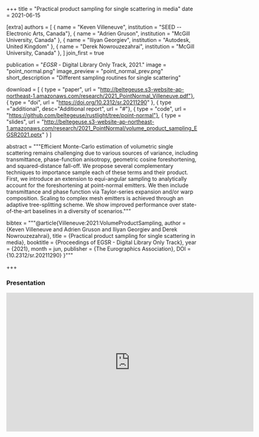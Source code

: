 +++
title = "Practical product sampling for single scattering in media"
date = 2021-06-15

[extra]
authors = [
    { name = "Keven Villeneuve", institution = "SEED -- Electronic Arts, Canada"},
    { name = "Adrien Gruson", institution = "McGill University, Canada" },
    { name = "Iliyan Georgiev", institution = "Autodesk, United Kingdom" }, 
    { name = "Derek Nowrouzezahrai", institution = "McGill University, Canada" },
]
join_first = true

publication = "*EGSR* - Digital Library Only Track, 2021."
image = "point_normal.png"
image_preview = "point_normal_prev.png"
short_description = "Different sampling routines for single scattering"

download = [
    { type = "paper", url = "http://beltegeuse.s3-website-ap-northeast-1.amazonaws.com/research/2021_PointNormal_Villeneuve.pdf"},
    { type = "doi", url = "https://doi.org/10.2312/sr.20211290" },
    { type ="additional", desc="Additional report", url = "#"},
    { type = "code", url = "https://github.com/beltegeuse/rustlight/tree/point-normal"},
    { type = "slides", url = "http://beltegeuse.s3-website-ap-northeast-1.amazonaws.com/research/2021_PointNormal/volume_product_sampling_EGSR2021.pptx" }
]

abstract = """Efficient Monte-Carlo estimation of volumetric single scattering remains challenging due to various sources of variance, including transmittance, phase-function anisotropy, geometric cosine foreshortening, and squared-distance fall-off. We propose several complementary techniques to importance sample each of these terms and their product. First, we introduce an extension to equi-angular sampling to analytically account for the foreshortening at point-normal emitters. We then include transmittance and phase function via Taylor-series expansion and/or warp composition. Scaling to complex mesh emitters is achieved through an adaptive tree-splitting scheme. We show improved performance over state-of-the-art baselines in a diversity of scenarios."""

bibtex = """@article{Villeneuve:2021:VolumeProductSampling,
  author = {Keven Villeneuve and Adrien Gruson and Iliyan Georgiev and Derek Nowrouzezahrai},
  title = {Practical product sampling for single scattering in media},
  booktitle = {Proceedings of EGSR - Digital Library Only Track},
  year = {2021},
  month = jun,
  publisher = {The Eurographics Association},
  DOI = {10.2312/sr.20211290}
}"""

+++

### Presentation 

<iframe width="650" height="365"src="https://www.youtube.com/embed/iETDEkcRI8M" title="YouTube video player" frameborder="0" allow="accelerometer; autoplay; clipboard-write; encrypted-media; gyroscope; picture-in-picture" allowfullscreen></iframe>
